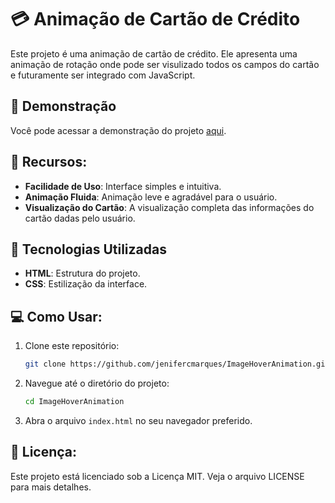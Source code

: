 # 💳 Animação de Cartão de Crédito
Este projeto é uma animação de cartão de crédito. Ele apresenta uma animação de rotação onde pode ser visulizado todos os campos do cartão e futuramente ser integrado com JavaScript.

## 🎥 Demonstração
Você pode acessar a demonstração do projeto [aqui](https://jenifercmarques.github.io/CreditCard/).

## 🎨 Recursos:
- **Facilidade de Uso**: Interface simples e intuitiva.
- **Animação Fluida**: Animação leve e agradável para o usuário.
- **Visualização do Cartão**: A visualização completa das informações do cartão dadas pelo usuário.

## 🚀 Tecnologias Utilizadas
- **HTML**: Estrutura do projeto.
- **CSS**: Estilização da interface.

## 💻 Como Usar: 

1. Clone este repositório:
    ```bash
    git clone https://github.com/jenifercmarques/ImageHoverAnimation.git
    ```

2. Navegue até o diretório do projeto:
    ```bash
    cd ImageHoverAnimation
    ```

3. Abra o arquivo `index.html` no seu navegador preferido.

## 📝 Licença:
Este projeto está licenciado sob a Licença MIT. Veja o arquivo LICENSE para mais detalhes.
